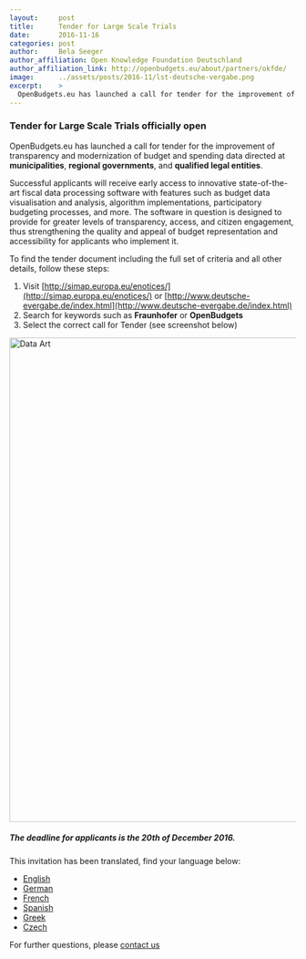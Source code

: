 ```yaml
---
layout:     post
title:      Tender for Large Scale Trials
date:       2016-11-16
categories: post
author:     Bela Seeger
author_affiliation: Open Knowledge Foundation Deutschland
author_affiliation_link: http://openbudgets.eu/about/partners/okfde/
image:      ../assets/posts/2016-11/lst-deutsche-vergabe.png
excerpt:    >
  OpenBudgets.eu has launched a call for tender for the improvement of transparency and modernization of budget and spending data directed at municipalities, regional governments, and qualified legal entities.
---
```


### Tender for Large Scale Trials officially open

OpenBudgets.eu has launched a call for tender for the improvement of transparency and modernization of budget and spending data directed at **municipalities**, **regional governments**, and **qualified legal entities**.

Successful applicants will receive early access to innovative state-of-the-art fiscal data processing software with features such as budget data visualisation and analysis, algorithm implementations, participatory budgeting processes, and more. The software in question is designed to provide for greater levels of transparency, access, and citizen engagement, thus strengthening the quality and appeal of budget representation and accessibility for applicants who implement it.

To find the tender document including the full set of criteria and all other details, follow these steps:

1. Visit [http://simap.europa.eu/enotices/](http://simap.europa.eu/enotices/) or [http://www.deutsche-evergabe.de/index.html](http://www.deutsche-evergabe.de/index.html)
2. Search for keywords such as **Fraunhofer** or **OpenBudgets**
3. Select the correct call for Tender (see screenshot below)

<img alt="Data Art" src="{{site.baseurl}}/assets/posts/2016-11/lst-deutsche-vergabe.png" width="850"/>


##### The deadline for applicants is the **20th of December 2016**.

This invitation has been translated, find your language below:

* [English](/assets/press_releases/EN_Call_for_Large_Scale_Trials_OBEU.pdf)
* [German](/assets/press_releases/DE_Call_for_Large_Scale_Trials_OBEU.pdf)
* [French](/assets/press_releases/FR_Call_for_Large_Scale_Trials_OBEU.pdf)
* [Spanish](/assets/press_releases/ES_Call_for_Large_Scale_Trials_OBEU.pdf)
* [Greek](/assets/press_releases/GR_Call_for_Large_Scale_Trials_OBEU.pdf)
* [Czech](/assets/press_releases/CZ_Call_for_Large_Scale_Trials_OBEU.pdf)


For further questions, please [contact us](mailto:anna.alberts@okfn.de)
